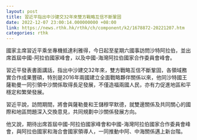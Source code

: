 ```yaml
---
layout: post
title: 習近平指出中沙建交32年來雙方戰略互信不斷鞏固
date: 2022-12-07 23:00:14.000000000 +08:00
link: https://news.rthk.hk/rthk/ch/component/k2/1678872-20221207.htm
categories: rthk
---
```


國家主席習近平乘坐專機抵達利雅得，今日起至星期六國事訪問沙特阿拉伯，並出席首屆中國-阿拉伯國家峰會，以及中國-海灣阿拉伯國家合作委員會峰會。

習近平發表書面講話，指出中沙建交32年來，雙方戰略互信不斷鞏固，各領域務實合作成果豐碩，特別是2016年兩國建立全面戰略夥伴關係以來，他同沙特國王薩勒曼一同引領中沙關係取得長足發展，不僅造福兩國人民，亦有力促進地區和平穩定和繁榮發展。

習近平說，訪問期間，將會與薩勒曼和王儲穆罕默德，就雙邊關係及共同關心的國際和地區問題深入交換意見，共同規劃中沙關係發展方向。

他又說，期待出席首屆中國-阿拉伯國家峰會和中國-海灣阿拉伯國家合作委員會峰會，與阿拉伯國家和海合會國家領導人，一同推動中阿、中海關係邁上新台階。
